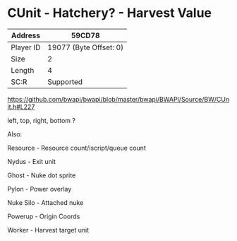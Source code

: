 
#  CUnit - Hatchery? - Harvest Value
Address   | 59CD78
----------|-------------
Player ID | 19077 (Byte Offset: 0)
Size 	  | 2
Length 	  | 4
SC:R      | Supported

https://github.com/bwapi/bwapi/blob/master/bwapi/BWAPI/Source/BW/CUnit.h#L227

left, top, right, bottom ?

Also:
Resource - Resource count/iscript/queue count
Nydus - Exit unit
Ghost - Nuke dot sprite
Pylon - Power overlay
Nuke Silo - Attached nuke
Powerup - Origin Coords
Worker - Harvest target unit
